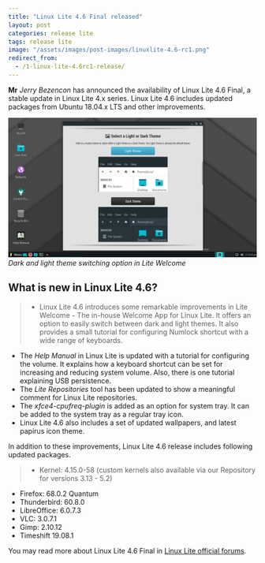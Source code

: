 ```yaml
---
title: "Linux Lite 4.6 Final released"
layout: post
categories: release lite
tags: release lite
image: "/assets/images/post-images/linuxlite-4.6-rc1.png"
redirect_from: 
  - /1-linux-lite-4.6rc1-release/
---
```


**Mr** *Jerry Bezencon* has announced the availability of Linux Lite 4.6 Final, a stable update in Linux Lite 4.x series. Linux Lite 4.6 includes updated packages from Ubuntu 18.04.x LTS and other improvements.

![Dark & light theme switching in Lite Welcome](/assets/images/post-images/linuxlite-4.6-rc1.png)
*Dark and light theme switching option in Lite Welcome*

## What is new in Linux Lite 4.6?

> - Linux Lite 4.6 introduces some remarkable improvements in Lite Welcome - The in-house Welcome App for Linux Lite. It offers an option to easily switch between dark and light themes. It also provides a small tutorial for configuring Numlock shortcut with a wide range of keyboards.
- The *Help Manual* in Linux Lite is updated with a tutorial for configuring the volume. It explains how a keyboard shortcut can be set for increasing and reducing system volume. Also, there is one tutorial explaining USB persistence. 
- The *Lite Repositories* tool has been updated to show a meaningful comment for Linux Lite repositories. 
- The *xfce4-cpufreq-plugin* is added as an option for system tray. It can be added to the system tray as a regular tray icon.
- Linux Lite 4.6 also includes a set of updated wallpapers, and latest papirus icon theme.

In addition to these improvements, Linux Lite 4.6 release includes following updated packages.
> - Kernel: 4.15.0-58 (custom kernels also available via our Repository for versions 3.13 - 5.2)
- Firefox: 68.0.2 Quantum
- Thunderbird: 60.8.0
- LibreOffice: 6.0.7.3
- VLC: 3.0.7.1
- Gimp: 2.10.12
- Timeshift 19.08.1

You may read more about Linux Lite 4.6 Final in [Linux Lite official forums](https://www.linuxliteos.com/forums/release-announcements/linux-lite-4-6-final-released/).
